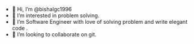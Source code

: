 - 👋 Hi, I’m @bishalgc1996
- 👀 I’m interested in problem solving.
- 🌱 I’m Software Engineer with love of solving problem and write elegant code .
- 💞️ I’m looking to collaborate on git.


<!---
bishalgc1996/bishalgc1996 is a ✨ special ✨ repository because its `README.md` (this file) appears on your GitHub profile.
You can click the Preview link to take a look at your changes.
--->
